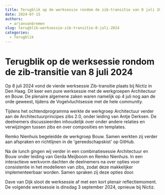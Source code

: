 ```yaml
---
title: Terugblik op de werksessie rondom de zib-transitie van 8 juli 2024
date: 2024-07-15
authors:
  - arjanvanbremen
slug: terugblik-werksessie-zib-transitie-8-juli-2024
categories:
  - Terugblik
---
```


# Terugblik op de werksessie rondom de zib-transitie van 8 juli 2024

Op 8 juli 2024 vond de vierde werksessie Zib-transitie plaats bij Nictiz in Den Haag. Dit keer een pure werksessie met
de werkgroepen Architectuur en Bouw. De plenaire algemene zaken waren namelijk op 4 juli nog aan de orde geweest,
tijdens de Vogelvluchtsessie met de hele community.

<!-- more -->

Tijdens het ochtendprogramma werkte de werkgroep Architectuur verder aan de Architectuurprincipes zibs 2.0, onder
leiding van Antje Derksen. De deelnemers discussieerden inhoudelijk over onder andere relaties en verwijzingen tussen
zibs en over composities en templates.

Remko Nienhuis begeleidde de werkgroep Bouw. Samen werkten zij verder aan afspraken en richtlijnen in de
'gereedschapskist' op GitHub.

Na de lunch gingen wij verder in een combinatiesessie Architectuur en Bouw onder leiding van Gerda Meijboom en Remko
Nienhuis. In een interactieve werkvorm dachten de deelnemers na over opties voor consistentie in het modelleren van
zibs, zodat deze makkelijker implementeerbaar worden. Samen spraken zij deze opties door.

Dave van Dijk sloot de werksessie af met een kort plenair reflectiemoment. De volgende werksessie is dinsdag 3 september
2024, opnieuw bij Nictiz.
